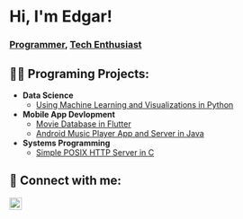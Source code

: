 <h1>Hi, I'm Edgar!<br/></h1>
  <h3><a href="https://github.com/evive312">Programmer</a>,
  <a href="https://www.linkedin.com/in/edgarv312/">Tech Enthusiast</a>
  </h3>

  <h2>👨‍💻 Programing Projects:</h2>
  
  - <b>Data Science</b>
    -  [Using Machine Learning and Visualizations in Python](https://github.com/evive312/Machine-Learning-and-Visualizations)
  - <b> Mobile App Devlopment</b>
    -  [Movie Database in Flutter](https://github.com/evive312/Movie-Database)
    -  [Android Music Player App and Server in Java](https://github.com/evive312/Music-App)
  - <b>Systems Programming</b>
    -  [Simple POSIX HTTP Server in C](https://github.com/evive312/HTTP-Server)


<h2> 🤳 Connect with me:</h2>

[<img align="left" alt="edgarv312 | LinkedIn" width="22px" src="https://raw.githubusercontent.com/benc-uk/icon-collection/e33ee714d05a24a81cf6ccd967ef34b22cb77e65/azure-patterns/linkedin.svg" />][linkedin]

[linkedin]: https://linkedin.com/in/edgarv312

<!--
**evive312/evive312** is a ✨ _special_ ✨ repository because its `README.md` (this file) appears on your GitHub profile.

Here are some ideas to get you started:

- 🔭 I’m currently working on ...
- 🌱 I’m currently learning ...
- 👯 I’m looking to collaborate on ...
- 🤔 I’m looking for help with ...
- 💬 Ask me about ...
- 📫 How to reach me: ...
- 😄 Pronouns: ...
- ⚡ Fun fact: ...
-->
